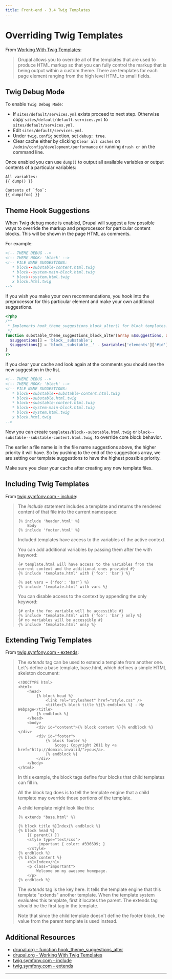 ```yaml
---
title: Front-end - 3.4 Twig Templates
---
```


# Overriding Twig Templates

From [Working With Twig Templates](https://www.drupal.org/docs/develop/theming-drupal/twig-in-drupal/working-with-twig-templates):
> Drupal allows you to override all of the templates that are used to produce HTML markup so that you can fully control the markup that is being output within a custom theme. There are templates for each page element ranging from the high level HTML to small fields.

## Twig Debug Mode
To enable `Twig Debug Mode`:

- If `sites/default/services.yml` exists proceed to next step. Otherwise copy `sites/default/default.services.yml` to `sites/default/services.yml`.
- Edit `sites/default/services.yml`.
- Under `twig.config` section, set `debug: true`.
- Clear cache either by clicking `Clear all caches` on `/admin/config/development/performance` or running `drush cr` on the command line.

Once enabled you can use `dump()` to output all available variables or output contents of a particular variables:

```
All variables:
{{ dump() }}

Contents of `foo`:
{{ dump(foo) }}
```

## Theme Hook Suggestions

When Twig debug mode is enabled, Drupal will suggest a few possible ways to override the markup and preprocessor for particular content blocks. This will be shown in the page HTML as comments.

For example:

```html
<!-- THEME DEBUG -->
<!-- THEME HOOK: 'block' -->
<!-- FILE NAME SUGGESTIONS:
   * block--substable-content.html.twig
   * block--system-main-block.html.twig
   * block--system.html.twig
   x block.html.twig
-->
```

If you wish you make your own recommendations, you hook into the preprocessor
for this particular element and make your own additional suggestions.

```php
<?php
/**
 * Implements hook_theme_suggestions_block_alter() for block templates.
 */
function substable_theme_suggestions_block_alter(array &$suggestions, array $variables) {
  $suggestions[] = 'block__substable';
  $suggestions[] = 'block__substable__' . $variables['elements']['#id'];
}
?>
```

If you clear your cache and look again at the comments you should see the new
suggestion in the list.
```html
<!-- THEME DEBUG -->
<!-- THEME HOOK: 'block' -->
<!-- FILE NAME SUGGESTIONS:
   * block--substable--substable-content.html.twig
   * block--substable.html.twig
   * block--substable-content.html.twig
   * block--system-main-block.html.twig
   * block--system.html.twig
   x block.html.twig
-->
```

Now you can create `templates/block--substable.html.twig` or `block--substable--substable-content.html.twig`, to override core block behavior.

The earlier a file name is in the file name suggestions above, the higher
priority it will have. So by pushing to the end of the suggestions array, we are
setting our template suggestions to have the highest possible priority.

Make sure you clear your cache after creating any new template files.

## Including Twig Templates

From [twig.symfony.com - include](https://twig.symfony.com/doc/3.x/tags/include.html):

> The _include_ statement includes a template and returns the rendered content of that file into the current namespace:
>
> ```
> {% include 'header.html' %}
>     Body
> {% include 'footer.html' %}
> ```
> Included templates have access to the variables of the active context.
>
> You can add additional variables by passing them after the with keyword:
>
> ```
> {# template.html will have access to the variables from the current context and the additional ones provided #}
> {% include 'template.html' with {'foo': 'bar'} %}
>
> {% set vars = {'foo': 'bar'} %}
> {% include 'template.html' with vars %}
> ```
> You can disable access to the context by appending the only keyword:
>
> ```
> {# only the foo variable will be accessible #}
> {% include 'template.html' with {'foo': 'bar'} only %}
> {# no variables will be accessible #}
> {% include 'template.html' only %}
> ```

## Extending Twig Templates

From [twig.symfony.com - extends](https://twig.symfony.com/doc/3.x/tags/extends.html#extends):

> The _extends_ tag can be used to extend a template from another one.
> Let's define a base template, base.html, which defines a simple HTML skeleton document:
>
> ```
> <!DOCTYPE html>
> <html>
>     <head>
>         {% block head %}
>             <link rel="stylesheet" href="style.css" />
>             <title>{% block title %}{% endblock %} - My Webpage</title>
>         {% endblock %}
>     </head>
>     <body>
>         <div id="content">{% block content %}{% endblock %}</div>
>         <div id="footer">
>             {% block footer %}
>                 &copy; Copyright 2011 by <a href="http://domain.invalid/">you</a>.
>             {% endblock %}
>         </div>
>     </body>
> </html>
> ```
>
> In this example, the block tags define four blocks that child templates can fill in.
>
> All the block tag does is to tell the template engine that a child template may override those portions of the template.
>
> A child template might look like this:
>
> ```
> {% extends "base.html" %}
>
> {% block title %}Index{% endblock %}
> {% block head %}
>     {{ parent() }}
>     <style type="text/css">
>         .important { color: #336699; }
>     </style>
> {% endblock %}
> {% block content %}
>     <h1>Index</h1>
>     <p class="important">
>         Welcome on my awesome homepage.
>     </p>
> {% endblock %}
> ```
>
> The _extends_ tag is the key here. It tells the template engine that this template "extends" another template. When the template system evaluates this template, first it locates the parent. The extends tag should be the first tag in the template.
>
> Note that since the child template doesn't define the footer block, the value from the parent template is used instead.

## Additional Resources
- [drupal.org - function hook_theme_suggestions_alter](https://api.drupal.org/api/drupal/core%21lib%21Drupal%21Core%21Render%21theme.api.php/function/hook_theme_suggestions_alter/8.3.x)
- [drupal.org - Working With Twig Templates](https://www.drupal.org/docs/develop/theming-drupal/twig-in-drupal/working-with-twig-templates)
- [twig.symfony.com - include](https://twig.symfony.com/doc/3.x/tags/include.html)
- [twig.symfony.com - extends](https://twig.symfony.com/doc/3.x/tags/extends.html#extends)

---
